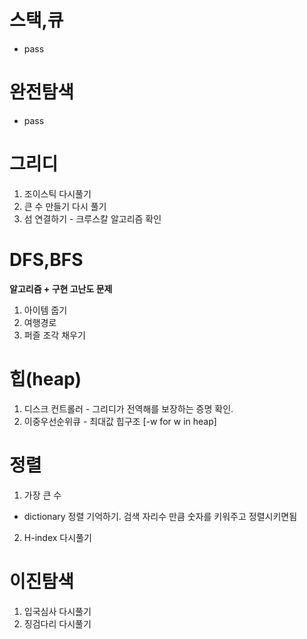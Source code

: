 # 스택,큐
- pass

# 완전탐색
- pass

# 그리디
1. 조이스틱 다시풀기
2. 큰 수 만들기 다시 풀기
3. 섬 연결하기 - 크루스칼 알고리즘 확인

# DFS,BFS
**알고리즘 + 구현 고난도 문제**
1. 아이템 줍기
2. 여행경로
3. 퍼즐 조각 채우기

# 힙(heap)
1. 디스크 컨트롤러 - 그리디가 전역해를 보장하는 증명 확인.
2. 이중우선순위큐 - 최대값 힙구조 [-w for w in heap]

# 정렬
1. 가장 큰 수
- dictionary 정렬 기억하기. 검색 자리수 만큼 숫자를 키워주고 정렬시키면됨
2. H-index 다시풀기

# 이진탐색
1. 입국심사 다시풀기
2. 징검다리 다시풀기
